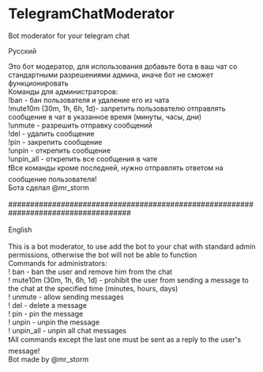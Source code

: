 # TelegramChatModerator
Bot moderator for your telegram chat

Русский

Это бот модератор, для использования добавьте бота в ваш чат со стандартными разрешениями админа, иначе бот не сможет функционировать</br>
Команды для администраторов:</br>
!ban - бан пользователя и удаление его из чата</br>
!mute10m (30m, 1h, 6h, 1d)- запретить пользователю отправлять сообщение в чат в указанное время (минуты, часы, дни)</br>
!unmute - разрешить отправку сообщений</br>
!del - удалить сообщение</br>
!pin - закрепить сообщение</br>
!unpin - открепить сообщение</br>
!unpin_all - открепить все сообщения в чате</br>
❗Все команды кроме последней, нужно отправлять ответом на сообщение пользователя!</br>
Бота сделал @mr_storm</br>
</br>
####################################################################################</br>
</br>
English</br>
</br>
This is a bot moderator, to use add the bot to your chat with standard admin permissions, otherwise the bot will not be able to function</br>
Commands for administrators:</br>
! ban - ban the user and remove him from the chat</br>
! mute10m (30m, 1h, 6h, 1d) - prohibit the user from sending a message to the chat at the specified time (minutes, hours, days)</br>
! unmute - allow sending messages</br>
! del - delete a message</br>
! pin - pin the message</br>
! unpin - unpin the message</br>
! unpin_all - unpin all chat messages</br>
❗All commands except the last one must be sent as a reply to the user's message!</br>
Bot made by @mr_storm</br>
